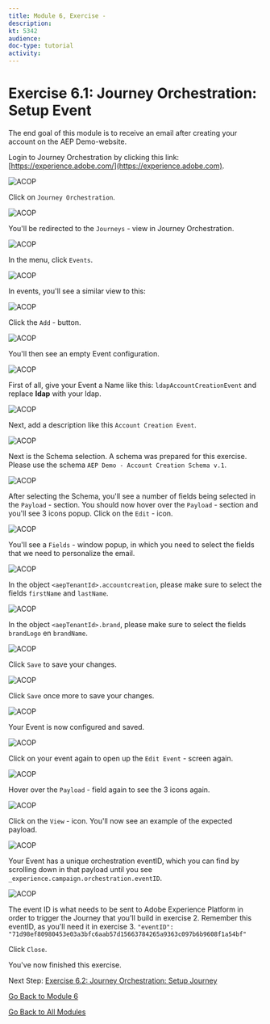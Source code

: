 ```yaml
---
title: Module 6, Exercise - 
description: 
kt: 5342
audience: 
doc-type: tutorial
activity: 
---
```


# Exercise 6.1: Journey Orchestration: Setup Event

The end goal of this module is to receive an email after creating your account on the AEP Demo-website.

Login to Journey Orchestration by clicking this link: [https://experience.adobe.com/](https://experience.adobe.com).

![ACOP](./images/acophome.png)

Click on ``Journey Orchestration``.

![ACOP](./images/acoptrig.png)

You'll be redirected to the ``Journeys`` - view in Journey Orchestration.

![ACOP](./images/acoptriglp.png)

In the menu, click ``Events``.

![ACOP](./images/acopmenu.png)

In events, you'll see a similar view to this:

![ACOP](./images/acopeventview.png)

Click the ``Add`` - button.

![ACOP](./images/add.png)

You'll then see an empty Event configuration.

![ACOP](./images/emptyevent.png)

First of all, give your Event a Name like this: ``ldapAccountCreationEvent`` and replace **ldap** with your ldap.

![ACOP](./images/eventname.png)

Next, add a description like this ``Account Creation Event``.

![ACOP](./images/eventdescription.png)

Next is the Schema selection. A schema was prepared for this exercise. Please use the schema ``AEP Demo - Account Creation Schema v.1``.

![ACOP](./images/eventschema.png)

After selecting the Schema, you'll see a number of fields being selected in the ``Payload`` - section. You should now hover over the ``Payload`` - section and you'll see 3 icons popup. Click on the ``Edit`` - icon.

![ACOP](./images/eventpayload.png)

You'll see a ``Fields`` - window popup, in which you need to select the fields that we need to personalize the email.

![ACOP](./images/eventfields.png)

In the object ``<aepTenantId>.accountcreation``, please make sure to select the fields ``firstName`` and ``lastName``.

![ACOP](./images/eventpayloadac.png)

In the object ``<aepTenantId>.brand``, please make sure to select the fields ``brandLogo`` en ``brandName``.

![ACOP](./images/eventpayloadbr.png)

Click ``Save`` to save your changes.

![ACOP](./images/save.png)

Click ``Save`` once more to save your changes.

![ACOP](./images/save1.png)

Your Event is now configured and saved.

![ACOP](./images/eventdone.png)

Click on your event again to open up the ``Edit Event`` - screen again.

![ACOP](./images/viewevent.png)

Hover over the ``Payload`` - field again to see the 3 icons again.

![ACOP](./images/hover.png)

Click on the ``View`` - icon. You'll now see an example of the expected payload.

![ACOP](./images/fullpayload.png)

Your Event has a unique orchestration eventID, which you can find by scrolling down in that payload until you see ``_experience.campaign.orchestration.eventID``.

![ACOP](./images/payloadeventID.png)

The event ID is what needs to be sent to Adobe Experience Platform in order to trigger the Journey that you'll build in exercise 2. Remember this eventID, as you'll need it in exercise 3.
``"eventID": "71d98ef80980453e03a3bfc6aab57d15663784265a9363c097b6b9608f1a54bf"``

Click ``Close``.

You've now finished this exercise.

Next Step: [Exercise 6.2: Journey Orchestration: Setup Journey](./ex2.md)

[Go Back to Module 6](./README.md)

[Go Back to All Modules](../../README.md)

